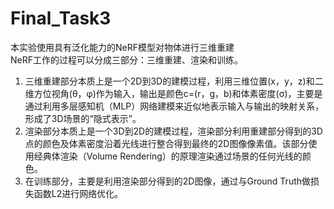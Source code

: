 # Final_Task3  
本实验使用具有泛化能力的NeRF模型对物体进行三维重建  
NeRF工作的过程可以分成三部分：三维重建、渲染和训练。  
1. 三维重建部分本质上是一个2D到3D的建模过程，利用三维位置(x，y，z)和二维方位视角(θ，φ)作为输入，输出是颜色c=(r，g，b)和体素密度(σ)，主要是通过利用多层感知机（MLP）网络建模来近似地表示输入与输出的映射关系，形成了3D场景的“隐式表示”。
2. 渲染部分本质上是一个3D到2D的建模过程，渲染部分利用重建部分得到的3D点的颜色及体素密度沿着光线进行整合得到最终的2D图像像素值。该部分使用经典体渲染（Volume Rendering）的原理渲染通过场景的任何光线的颜色。
3. 在训练部分，主要是利用渲染部分得到的2D图像，通过与Ground Truth做损失函数L2进行网络优化。

